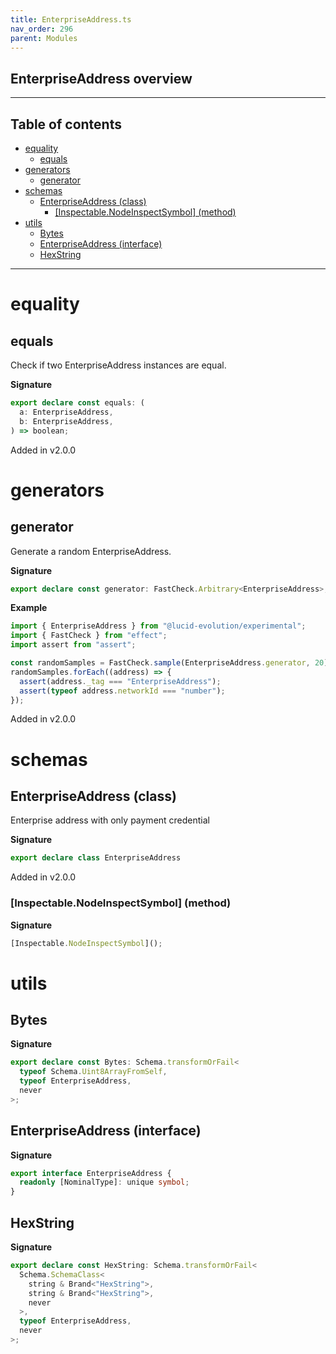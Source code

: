 ```yaml
---
title: EnterpriseAddress.ts
nav_order: 296
parent: Modules
---
```


## EnterpriseAddress overview

---

<h2 class="text-delta">Table of contents</h2>

- [equality](#equality)
  - [equals](#equals)
- [generators](#generators)
  - [generator](#generator)
- [schemas](#schemas)
  - [EnterpriseAddress (class)](#enterpriseaddress-class)
    - [[Inspectable.NodeInspectSymbol] (method)](#inspectablenodeinspectsymbol-method)
- [utils](#utils)
  - [Bytes](#bytes)
  - [EnterpriseAddress (interface)](#enterpriseaddress-interface)
  - [HexString](#hexstring)

---

# equality

## equals

Check if two EnterpriseAddress instances are equal.

**Signature**

```ts
export declare const equals: (
  a: EnterpriseAddress,
  b: EnterpriseAddress,
) => boolean;
```

Added in v2.0.0

# generators

## generator

Generate a random EnterpriseAddress.

**Signature**

```ts
export declare const generator: FastCheck.Arbitrary<EnterpriseAddress>;
```

**Example**

```ts
import { EnterpriseAddress } from "@lucid-evolution/experimental";
import { FastCheck } from "effect";
import assert from "assert";

const randomSamples = FastCheck.sample(EnterpriseAddress.generator, 20);
randomSamples.forEach((address) => {
  assert(address._tag === "EnterpriseAddress");
  assert(typeof address.networkId === "number");
});
```

Added in v2.0.0

# schemas

## EnterpriseAddress (class)

Enterprise address with only payment credential

**Signature**

```ts
export declare class EnterpriseAddress
```

Added in v2.0.0

### [Inspectable.NodeInspectSymbol] (method)

**Signature**

```ts
[Inspectable.NodeInspectSymbol]();
```

# utils

## Bytes

**Signature**

```ts
export declare const Bytes: Schema.transformOrFail<
  typeof Schema.Uint8ArrayFromSelf,
  typeof EnterpriseAddress,
  never
>;
```

## EnterpriseAddress (interface)

**Signature**

```ts
export interface EnterpriseAddress {
  readonly [NominalType]: unique symbol;
}
```

## HexString

**Signature**

```ts
export declare const HexString: Schema.transformOrFail<
  Schema.SchemaClass<
    string & Brand<"HexString">,
    string & Brand<"HexString">,
    never
  >,
  typeof EnterpriseAddress,
  never
>;
```
